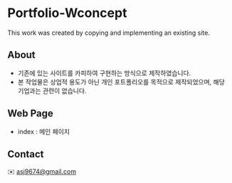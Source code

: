 # Portfolio-Wconcept


This work was created by copying and implementing an existing site.


## About
* 기존에 있는 사이트를 카피하여 구현하는 방식으로 제작하였습니다.
* 본 작업물은 상업적 용도가 아닌 개인 포트폴리오를 목적으로 제작되었으며, 해당 기업과는 관련이 없습니다.

## Web Page 
* index : 메인 페이지

## Contact 
:envelope: asj9674@gmail.com

